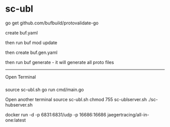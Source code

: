 # sc-ubl

go get github.com/bufbuild/protovalidate-go

create buf.yaml

then run buf mod update

then create buf.gen.yaml 

then run buf generate - it will generate all proto files

-------------------------------------
Open Terminal

###
source sc-ubl.sh
go run cmd/main.go

Open another terminal
source sc-ubl.sh
chmod 755 sc-ublserver.sh
./sc-hubserver.sh

docker run -d -p 6831:6831/udp -p 16686:16686 jaegertracing/all-in-one:latest

